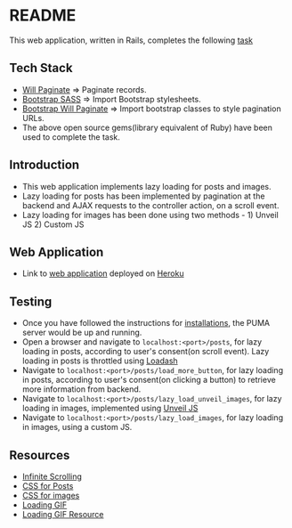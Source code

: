 # README

This web application, written in Rails, completes the following [task](https://github.com/WebClub-NITK/DSC-NITK-Recruitments-2020/blob/master/RECRUITMENT_TASKS_2020.md#task-id-lazy_loading)

## Tech Stack

* [Will Paginate](https://github.com/mislav/will_paginate) => Paginate records.
* [Bootstrap SASS](https://github.com/twbs/bootstrap-sass#a-ruby-on-rails) => Import Bootstrap stylesheets.
* [Bootstrap Will Paginate](https://github.com/yrgoldteeth/bootstrap-will_paginate) => Import bootstrap classes to style pagination URLs.
* The above open source gems(library equivalent of Ruby) have been used to complete the task.

## Introduction

* This web application implements lazy loading for posts and images.
* Lazy loading for posts has been implemented by pagination at the backend and AJAX requests to the controller action, on a scroll event.
* Lazy loading for images has been done using two methods - 1) Unveil JS 2) Custom JS

## Web Application

* Link to [web application](https://arcane-shore-65473.herokuapp.com) deployed on [Heroku](https://devcenter.heroku.com)

## Testing

* Once you have followed the instructions for [installations](INSTALLATION.md), the PUMA server would be up and running.
* Open a browser and navigate to `localhost:<port>/posts`, for lazy loading in posts, according to user's consent(on scroll event). Lazy loading in posts is throttled using [Loadash](https://lodash.com/)
* Navigate to `localhost:<port>/posts/load_more_button`, for lazy loading in posts, according to user's consent(on clicking a button) to retrieve more information from backend.
* Navigate to `localhost:<port>/posts/lazy_load_unveil_images`, for lazy loading in images, implemented using [Unveil JS](https://github.com/luis-almeida/unveil)
* Navigate to `localhost:<port>/posts/lazy_load_images`, for lazy loading in images, using a custom JS.

## Resources

* [Infinite Scrolling](https://github.com/josefzacek/infinite-scrolling)
* [CSS for Posts](https://codepen.io/Booligoosh/pen/mKPpQp)
* [CSS for images](https://codepen.io/FilipVitas/pen/pQBYQd)
* [Loading GIF](https://dribbble.com/shots/6629424-register-loading-animation)
* [Loading GIF Resource](https://loading.io)
